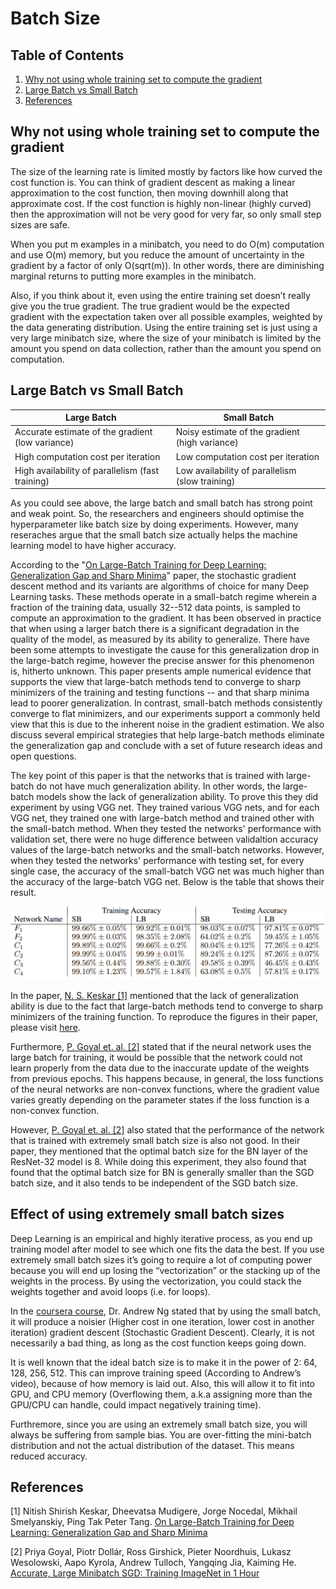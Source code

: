 # Batch Size

## Table of Contents

1. [Why not using whole training set to compute the gradient](#why-not-using-whole-training-set-to-compute-the-gradient)
2. [Large Batch vs Small Batch](#large-batch-vs-small-batch)
3. [References](#references)

## Why not using whole training set to compute the gradient

The size of the learning rate is limited mostly by factors like how curved the cost function is. You can think of gradient descent as making a linear approximation to the cost function, then moving downhill along that approximate cost. If the cost function is highly non-linear (highly curved) then the approximation will not be very good for very far, so only small step sizes are safe.

When you put m examples in a minibatch, you need to do O(m) computation and use O(m) memory, but you reduce the amount of uncertainty in the gradient by a factor of only O(sqrt(m)). In other words, there are diminishing marginal returns to putting more examples in the minibatch.

Also, if you think about it, even using the entire training set doesn’t really give you the true gradient. The true gradient would be the expected gradient with the expectation taken over all possible examples, weighted by the data generating distribution. Using the entire training set is just using a very large minibatch size, where the size of your minibatch is limited by the amount you spend on data collection, rather than the amount you spend on computation.

## Large Batch vs Small Batch

| Large Batch | Small Batch |
|-------------|-------------|
| Accurate estimate of the gradient (low variance) | Noisy estimate of the gradient (high variance) |
| High computation cost per iteration | Low computation cost per iteration |
| High availability of parallelism (fast training) | Low availability of parallelism (slow training) |

As you could see above, the large batch and small batch has strong point and weak point. So, the researchers and engineers should optimise the hyperparameter like batch size by doing experiments. However, many reseraches argue that the small batch size actually helps the machine learning model to have higher accuracy.

According to the "[On Large-Batch Training for Deep Learning: Generalization Gap and Sharp Minima](https://arxiv.org/abs/1609.04836)" paper, the stochastic gradient descent method and its variants are algorithms of choice for many Deep Learning tasks. These methods operate in a small-batch regime wherein a fraction of the training data, usually 32--512 data points, is sampled to compute an approximation to the gradient. It has been observed in practice that when using a larger batch there is a significant degradation in the quality of the model, as measured by its ability to generalize. There have been some attempts to investigate the cause for this generalization drop in the large-batch regime, however the precise answer for this phenomenon is, hitherto unknown. This paper presents ample numerical evidence that supports the view that large-batch methods tend to converge to sharp minimizers of the training and testing functions -- and that sharp minima lead to poorer generalization. In contrast, small-batch methods consistently converge to flat minimizers, and our experiments support a commonly held view that this is due to the inherent noise in the gradient estimation. We also discuss several empirical strategies that help large-batch methods eliminate the generalization gap and conclude with a set of future research ideas and open questions.

The key point of this paper is that the networks that is trained with large-batch do not have much generalization ability. In other words, the large-batch models show the lack of generalization ability. To prove this they did experiment by using VGG net. They trained various VGG nets, and for each VGG net, they trained one with large-batch method and trained other with the small-batch method. When they tested the networks' performance with validation set, there were no huge difference between validaltion accuracy values of the large-batch networks and the small-batch networks. However, when they tested the networks' performance with testing set, for every single case, the accuracy of the small-batch VGG net was much higher than the accuracy of the large-batch VGG net. Below is the table that shows their result.

![experiment_result_table](./img/result1.png)

In the paper, [N. S. Keskar [1]](https://arxiv.org/abs/1609.04836) mentioned that the lack of generalization ability is due to the fact that large-batch methods tend to converge to sharp minimizers of the training function. To reproduce the figures in their paper, please visit [here](https://github.com/keskarnitish/large-batch-training).

Furthermore, [P. Goyal et. al. [2]](https://arxiv.org/abs/1706.02677) stated that if the neural network uses the large batch for training, it would be possible that the network could not learn properly from the data due to the inaccurate update of the weights from previous epochs. This happens because, in general, the loss functions of the neural networks are non-convex functions, where the gradient value varies greatly depending on the parameter states if the loss function is a non-convex function.

However, [P. Goyal et. al. [2]](https://arxiv.org/abs/1706.02677) also stated that the performance of the network that is trained with extremely small batch size is also not good. In their paper, they mentioned that the optimal batch size for the BN layer of the ResNet-32 model is 8. While doing this experiment, they also found that found that the optimal batch size for BN is generally smaller than the SGD batch size, and it also tends to be independent of the SGD batch size.

## Effect of using extremely small batch sizes

Deep Learning is an empirical and highly iterative process, as you end up training model after model to see which one fits the data the best. If you use extremely small batch sizes it’s going to require a lot of computing power because you will end up losing the “vectorization” or the stacking up of the weights in the process. By using the vectorization, you could stack the weights together and avoid loops (i.e. for loops).

In the [coursera course](https://www.coursera.org/learn/deep-neural-network/home/), Dr. Andrew Ng stated that by using the small batch, it will produce a noisier (Higher cost in one iteration, lower cost in another iteration) gradient descent (Stochastic Gradient Descent). Clearly, it is not necessarily a bad thing, as long as the cost function keeps going down.

It is well known that the ideal batch size is to make it in the power of 2: 64, 128, 256, 512. This can improve training speed (According to Andrew’s video), because of how memory is laid out. Also, this will allow it to fit into GPU, and CPU memory (Overflowing them, a.k.a assigning more than the GPU/CPU can handle, could impact negatively training time).

Furthremore, since you are using an extremely small batch size, you will always be suffering from sample bias. You are over-fitting the mini-batch distribution and not the actual distribution of the dataset. This means reduced accuracy.

## References

[1] Nitish Shirish Keskar, Dheevatsa Mudigere, Jorge Nocedal, Mikhail Smelyanskiy, Ping Tak Peter Tang. [On Large-Batch Training for Deep Learning: Generalization Gap and Sharp Minima](https://arxiv.org/abs/1609.04836)

[2] Priya Goyal, Piotr Dollár, Ross Girshick, Pieter Noordhuis, Lukasz Wesolowski, Aapo Kyrola, Andrew Tulloch, Yangqing Jia, Kaiming He. [Accurate, Large Minibatch SGD: Training ImageNet in 1 Hour](https://arxiv.org/abs/1706.02677)
